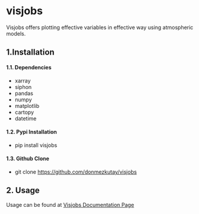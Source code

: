 # visjobs

Visjobs offers plotting effective variables in effective way using atmospheric models.

## 1.Installation

#### 1.1. Dependencies
- xarray
- siphon
- pandas
- numpy
- matplotlib
- cartopy
- datetime

#### 1.2. Pypi Installation
- pip install visjobs

#### 1.3. Github Clone
- git clone https://github.com/donmezkutay/visjobs

## 2. Usage
Usage can be found at [Visjobs Documentation Page]

[Visjobs Documentation Page]: <https://donmezkutay.github.io/visjobs/>

